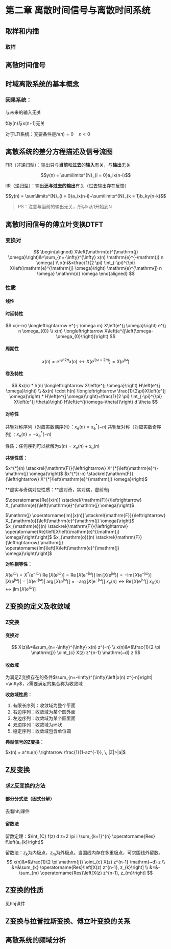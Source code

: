 # 第二章 离散时间信号与离散时间系统

## 取样和内插

### 取样

## 离散时间信号

## 时域离散系统的基本概念

### 因果系统：

与未来的输入无关

如y(n)与x(n+1)无关

对于LTI系统：充要条件是$h(n) = 0 \quad n<0$

## 离散系统的差分方程描述及信号流图

FIR（非递归型）：输出只与**当前**和**过去**的**输入**有关，与**输出**无关

$$y(n) = \sum\limits^{N}_{i = 0}a_ix(n-i)$$

IIR（递归型）：输出**还与过去的输出**有关（过去输出存在反馈）

$$y(n) = \sum\limits^{N}_{i = 0}a_ix(n-i)+\sum\limits^{N}_{k = 1}b_ky(n-k)$$

> PS：注意与当前的输出无关，所以k从1开始到N

## 离散时间信号的傅立叶变换DTFT

### 变换对


$$
\begin{aligned}
X\left(\mathrm{e}^{\mathrm{j} \omega}\right)&=\sum_{n=-\infty}^{\infty} x(n) \mathrm{e}^{-\mathrm{j} n \omega} \\
x(n)&=\frac{1}{2 \pi} \int_{-\pi}^{\pi} X\left(\mathrm{e}^{\mathrm{j} \omega}\right) \mathrm{e}^{\mathrm{j} n \omega} \mathrm{d} \omega
\end{aligned}
$$

### 性质

#### 线性



#### 时延特性

$$
x(n-m) \longleftrightarrow e^{-j \omega m} X\left(e^{j \omega}\right)
e^{j n \omega_{0}} 
\\
x(n) \longleftrightarrow X\left(e^{j\left(\omega-\omega_{0}\right)}\right)
$$

#### 周期性

$$
x(n)=e^{-j n 2 \pi} x(n) \longleftrightarrow X\left(e^{j(\omega+2 \pi)}\right)=X\left(e^{j \omega}\right)
$$

#### 卷及特性

$$
&x(n) * h(n) \longleftrightarrow X\left(e^{j \omega}\right) H\left(e^{j \omega}\right)
\\
&x(n) \cdot h(n) \longleftrightarrow \frac{1}{2\pi}X\left(e^{j \omega}\right) * H\left(e^{j \omega}\right)=\frac{1}{2 \pi} \int_{-\pi}^{\pi} X\left(e^{j \theta}\right) H\left(e^{j(\omega-\theta)}\right) d \theta
$$

#### 对称性

共轭对称序列（对应实数偶序列）：$x_{\mathrm{e}}(n)=x_{\mathrm{e}}^{*}(-n)$
共轭反对称（对应实数奇序列）：$x_{\mathrm{o}}(n)=-x_{\mathrm{o}}^{*}(-n)$

性质：任何序列可以拆解为$x(n)=x_{\mathrm{e}}(n)+x_{\mathrm{o}}(n)$

**共轭性质：**

$x^{*}(n) \stackrel{\mathrm{F}}{\leftrightarrow} X^{*}\left(\mathrm{e}^{-\mathrm{j} \omega}\right)$
$x^{*}(-n) \stackrel{\mathrm{F}}{\leftrightarrow} X^{*}\left(\mathrm{e}^{\mathrm{j} \omega}\right)$

**虚实与奇偶对应性质：**虚对奇，实对偶，虚前有j

$\operatorname{Re}[x(n)] \stackrel{\mathrm{F}}{\leftrightarrow} X_{\mathrm{e}}\left(\mathrm{e}^{\mathrm{j} \omega}\right)$

$\mathrm{j} \operatorname{Im}[x(n)] \stackrel{\mathrm{F}}{\leftrightarrow} X_{\mathrm{o}}\left(\mathrm{e}^{\mathrm{j} \omega}\right)$
$x_{\mathrm{e}}(n) \stackrel{\mathrm{F}}{\leftrightarrow} \operatorname{Re}\left[X\left(\mathrm{e}^{\mathrm{j} \omega}\right)\right]$
$x_{\mathrm{o}}(n) \stackrel{\mathrm{F}}{\leftrightarrow} \mathrm{j} \operatorname{Im}\left[X\left(\mathrm{e}^{\mathrm{j} \omega}\right)\right]$

**对称相等性：**

$X\left(\mathrm{e}^{\mathrm{j} \omega}\right)=X^{*}\left(\mathrm{e}^{-\mathrm{j} \omega}\right)$
$\operatorname{Re}\left[X\left(\mathrm{e}^{\mathrm{j} \omega}\right)\right]=\operatorname{Re}\left[X\left(\mathrm{e}^{-\mathrm{j} \omega}\right)\right]$
$\operatorname{Im}\left[X\left(\mathrm{e}^{\mathrm{j} \omega}\right)\right]=-\operatorname{Im}\left[X\left(\mathrm{e}^{-\mathrm{j} \omega}\right)\right]$
$\left|X\left(\mathrm{e}^{\mathrm{j} \omega}\right)\right|=\left|X\left(\mathrm{e}^{-\mathrm{j} \omega}\right)\right|$
$\arg \left[X\left(e^{\mathrm{j} \omega}\right)\right]=-\arg \left[X\left(\mathrm{e}^{-\mathrm{j} \omega}\right)\right]$
$x_{\mathrm{e}}(n) \leftrightarrow \operatorname{Re}\left[X\left(\mathrm{e}^{\mathrm{j} \omega}\right)\right]$
$x_{0}(n) \leftrightarrow \mathrm{j} \operatorname{Im}\left[X\left(\mathrm{e}^{\mathrm{j} \omega}\right)\right]$

## Z变换的定义及收敛域

### Z变换

#### 变换对

$$
X(z)&=&\sum_{n=-\infty}^{\infty} x(n) z^{-n}
\\
x(n)&=&\frac{1}{2 \pi \mathrm{j}} \oint_{c} X(z) z^{n-1} \mathrm{~d} z
$$

#### 收敛域

为满足Z变换存在的条件$\sum_{n=-\infty}^{\infty}\left|x(n) z^{-n}\right|<\infty$，z需要满足的集合称为收敛域

**收敛域性质：**

1. 有限长序列：收敛域为整个平面
2. 右边序列：收敛域为某个圆外面
3. 左边序列：收敛域为某个圆里面
4. 双边序列：收敛域为环状
5. 稳定序列：收敛域包含单位圆

**典型信号的Z变换：**

$x(n) = a^nu(n) \rightarrow \frac{1}{1-az^{-1}}, \, |Z|>|a|$



## Z反变换

### 求Z反变换的方法

#### 部分分式法（因式分解）

去看hhj课件

#### 留数法

留数定理：$\int_{C} f(z) d z=2 \pi i \sum_{k=1}^{n} \operatorname{Res} f\left(a_{k}\right)$

留数法：$z_k$为内极点，$z_m$为外极点。当围线内存在多重极点，可求围线外留数。
$$
x(n)&=&\frac{1}{2 \pi \mathrm{j}} \oint_{c} X(z) z^{n-1} \mathrm{~d} z
\\
&=&\sum_{k} \operatorname{Res}\left[X(z) z^{n-1}, z_{k}\right]
\\
&=&-\sum_{m} \operatorname{Res}\left[X(z) z^{n-1}, z_{m}\right]
$$

## Z变换的性质

见hhj课件

## Z变换与拉普拉斯变换、傅立叶变换的关系

## 离散系统的频域分析

